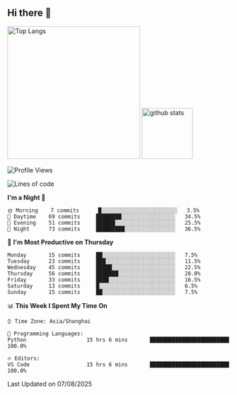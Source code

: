 ## Hi there 👋
<p align="left"> 
  <img alt="Top Langs" height="300px" src="https://github-readme-stats.vercel.app/api/top-langs/?username=Sierraki&layout=compact&show_icons=true&theme=onedark" />
  <a href="https://github.com/Sierraki/LC_Solve">
   <img alt="github stats"height="115px"  src="https://github-readme-stats.vercel.app/api/pin/?username=Sierraki&repo=LC_Solve&theme=onedark&show_icons=true" />
  </a>


<!--START_SECTION:waka-->
![Profile Views](http://img.shields.io/badge/Profile%20Views-0-blue)

![Lines of code](https://img.shields.io/badge/From%20Hello%20World%20I%27ve%20Written-2302%20lines%20of%20code-blue)

**I'm a Night 🦉** 

```text
🌞 Morning    7 commits      █░░░░░░░░░░░░░░░░░░░░░░░░   3.5% 
🌆 Daytime    69 commits     ████████░░░░░░░░░░░░░░░░░   34.5% 
🌃 Evening    51 commits     ██████░░░░░░░░░░░░░░░░░░░   25.5% 
🌙 Night      73 commits     █████████░░░░░░░░░░░░░░░░   36.5%

```
📅 **I'm Most Productive on Thursday** 

```text
Monday       15 commits     ██░░░░░░░░░░░░░░░░░░░░░░░   7.5% 
Tuesday      23 commits     ███░░░░░░░░░░░░░░░░░░░░░░   11.5% 
Wednesday    45 commits     █████░░░░░░░░░░░░░░░░░░░░   22.5% 
Thursday     56 commits     ███████░░░░░░░░░░░░░░░░░░   28.0% 
Friday       33 commits     ████░░░░░░░░░░░░░░░░░░░░░   16.5% 
Saturday     13 commits     █░░░░░░░░░░░░░░░░░░░░░░░░   6.5% 
Sunday       15 commits     ██░░░░░░░░░░░░░░░░░░░░░░░   7.5%

```


📊 **This Week I Spent My Time On** 

```text
⌚︎ Time Zone: Asia/Shanghai

💬 Programming Languages: 
Python                   15 hrs 6 mins       █████████████████████████   100.0%

🔥 Editors: 
VS Code                  15 hrs 6 mins       █████████████████████████   100.0%

```


 Last Updated on 07/08/2025
<!--END_SECTION:waka-->
